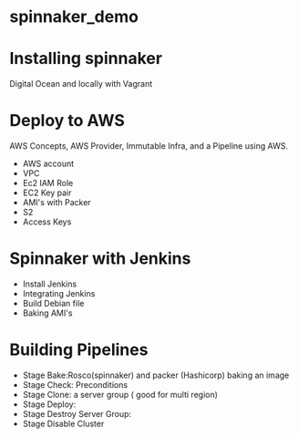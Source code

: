 # spinnaker_demo

# Installing spinnaker
Digital Ocean and locally with Vagrant

# Deploy to AWS
AWS Concepts, AWS Provider, Immutable Infra, and a Pipeline using AWS.

- AWS account
- VPC
- Ec2 IAM Role
- EC2 Key pair
- AMI's with Packer
- S2
- Access Keys

# Spinnaker with Jenkins

- Install Jenkins
- Integrating Jenkins
- Build Debian file
- Baking AMI's

# Building Pipelines
- Stage Bake:Rosco(spinnaker) and packer (Hashicorp) baking an image
- Stage Check: Preconditions
- Stage Clone: a server group ( good for multi region)
- Stage Deploy:
- Stage Destroy Server Group:
- Stage Disable Cluster
